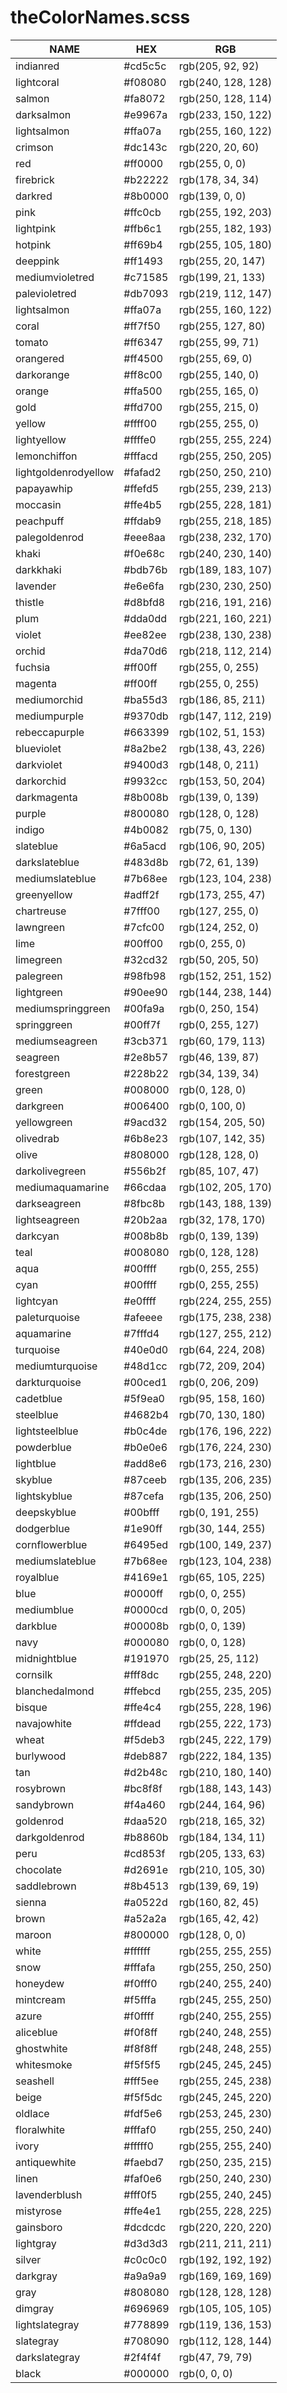 # theColorNames.scss

NAME | HEX | RGB
--- | --- | ---
indianred | #cd5c5c | rgb(205, 92, 92)
lightcoral | #f08080 | rgb(240, 128, 128)
salmon | #fa8072 | rgb(250, 128, 114)
darksalmon | #e9967a | rgb(233, 150, 122)
lightsalmon | #ffa07a | rgb(255, 160, 122)
crimson | #dc143c | rgb(220, 20, 60)
red | #ff0000 | rgb(255, 0, 0)
firebrick | #b22222 | rgb(178, 34, 34)
darkred | #8b0000 | rgb(139, 0, 0)
pink | #ffc0cb | rgb(255, 192, 203)
lightpink | #ffb6c1 | rgb(255, 182, 193)
hotpink | #ff69b4 | rgb(255, 105, 180)
deeppink | #ff1493 | rgb(255, 20, 147)
mediumvioletred | #c71585 | rgb(199, 21, 133)
palevioletred | #db7093 | rgb(219, 112, 147)
lightsalmon | #ffa07a | rgb(255, 160, 122)
coral | #ff7f50 | rgb(255, 127, 80)
tomato | #ff6347 | rgb(255, 99, 71)
orangered | #ff4500 | rgb(255, 69, 0)
darkorange | #ff8c00 | rgb(255, 140, 0)
orange | #ffa500 | rgb(255, 165, 0)
gold | #ffd700 | rgb(255, 215, 0)
yellow | #ffff00 | rgb(255, 255, 0)
lightyellow | #ffffe0 | rgb(255, 255, 224)
lemonchiffon | #fffacd | rgb(255, 250, 205)
lightgoldenrodyellow | #fafad2 | rgb(250, 250, 210)
papayawhip | #ffefd5 | rgb(255, 239, 213)
moccasin | #ffe4b5 | rgb(255, 228, 181)
peachpuff | #ffdab9 | rgb(255, 218, 185)
palegoldenrod | #eee8aa | rgb(238, 232, 170)
khaki | #f0e68c | rgb(240, 230, 140)
darkkhaki | #bdb76b | rgb(189, 183, 107)
lavender | #e6e6fa | rgb(230, 230, 250)
thistle | #d8bfd8 | rgb(216, 191, 216)
plum | #dda0dd | rgb(221, 160, 221)
violet | #ee82ee | rgb(238, 130, 238)
orchid | #da70d6 | rgb(218, 112, 214)
fuchsia | #ff00ff | rgb(255, 0, 255)
magenta | #ff00ff | rgb(255, 0, 255)
mediumorchid | #ba55d3 | rgb(186, 85, 211)
mediumpurple | #9370db | rgb(147, 112, 219)
rebeccapurple | #663399 | rgb(102, 51, 153)
blueviolet | #8a2be2 | rgb(138, 43, 226)
darkviolet | #9400d3 | rgb(148, 0, 211)
darkorchid | #9932cc | rgb(153, 50, 204)
darkmagenta | #8b008b | rgb(139, 0, 139)
purple | #800080 | rgb(128, 0, 128)
indigo | #4b0082 | rgb(75, 0, 130)
slateblue | #6a5acd | rgb(106, 90, 205)
darkslateblue | #483d8b | rgb(72, 61, 139)
mediumslateblue | #7b68ee | rgb(123, 104, 238)
greenyellow | #adff2f | rgb(173, 255, 47)
chartreuse | #7fff00 | rgb(127, 255, 0)
lawngreen | #7cfc00 | rgb(124, 252, 0)
lime | #00ff00 | rgb(0, 255, 0)
limegreen | #32cd32 | rgb(50, 205, 50)
palegreen | #98fb98 | rgb(152, 251, 152)
lightgreen | #90ee90 | rgb(144, 238, 144)
mediumspringgreen | #00fa9a | rgb(0, 250, 154)
springgreen | #00ff7f | rgb(0, 255, 127)
mediumseagreen | #3cb371 | rgb(60, 179, 113)
seagreen | #2e8b57 | rgb(46, 139, 87)
forestgreen | #228b22 | rgb(34, 139, 34)
green | #008000 | rgb(0, 128, 0)
darkgreen | #006400 | rgb(0, 100, 0)
yellowgreen | #9acd32 | rgb(154, 205, 50)
olivedrab | #6b8e23 | rgb(107, 142, 35)
olive | #808000 | rgb(128, 128, 0)
darkolivegreen | #556b2f | rgb(85, 107, 47)
mediumaquamarine | #66cdaa | rgb(102, 205, 170)
darkseagreen | #8fbc8b | rgb(143, 188, 139)
lightseagreen | #20b2aa | rgb(32, 178, 170)
darkcyan | #008b8b | rgb(0, 139, 139)
teal | #008080 | rgb(0, 128, 128)
aqua | #00ffff | rgb(0, 255, 255)
cyan | #00ffff | rgb(0, 255, 255)
lightcyan | #e0ffff | rgb(224, 255, 255)
paleturquoise | #afeeee | rgb(175, 238, 238)
aquamarine | #7fffd4 | rgb(127, 255, 212)
turquoise | #40e0d0 | rgb(64, 224, 208)
mediumturquoise | #48d1cc | rgb(72, 209, 204)
darkturquoise | #00ced1 | rgb(0, 206, 209)
cadetblue | #5f9ea0 | rgb(95, 158, 160)
steelblue | #4682b4 | rgb(70, 130, 180)
lightsteelblue | #b0c4de | rgb(176, 196, 222)
powderblue | #b0e0e6 | rgb(176, 224, 230)
lightblue | #add8e6 | rgb(173, 216, 230)
skyblue | #87ceeb | rgb(135, 206, 235)
lightskyblue | #87cefa | rgb(135, 206, 250)
deepskyblue | #00bfff | rgb(0, 191, 255)
dodgerblue | #1e90ff | rgb(30, 144, 255)
cornflowerblue | #6495ed | rgb(100, 149, 237)
mediumslateblue | #7b68ee | rgb(123, 104, 238)
royalblue | #4169e1 | rgb(65, 105, 225)
blue | #0000ff | rgb(0, 0, 255)
mediumblue | #0000cd | rgb(0, 0, 205)
darkblue | #00008b | rgb(0, 0, 139)
navy | #000080 | rgb(0, 0, 128)
midnightblue | #191970 | rgb(25, 25, 112)
cornsilk | #fff8dc | rgb(255, 248, 220)
blanchedalmond | #ffebcd | rgb(255, 235, 205)
bisque | #ffe4c4 | rgb(255, 228, 196)
navajowhite | #ffdead | rgb(255, 222, 173)
wheat | #f5deb3 | rgb(245, 222, 179)
burlywood | #deb887 | rgb(222, 184, 135)
tan | #d2b48c | rgb(210, 180, 140)
rosybrown | #bc8f8f | rgb(188, 143, 143)
sandybrown | #f4a460 | rgb(244, 164, 96)
goldenrod | #daa520 | rgb(218, 165, 32)
darkgoldenrod | #b8860b | rgb(184, 134, 11)
peru | #cd853f | rgb(205, 133, 63)
chocolate | #d2691e | rgb(210, 105, 30)
saddlebrown | #8b4513 | rgb(139, 69, 19)
sienna | #a0522d | rgb(160, 82, 45)
brown | #a52a2a | rgb(165, 42, 42)
maroon | #800000 | rgb(128, 0, 0)
white | #ffffff | rgb(255, 255, 255)
snow | #fffafa | rgb(255, 250, 250)
honeydew | #f0fff0 | rgb(240, 255, 240)
mintcream | #f5fffa | rgb(245, 255, 250)
azure | #f0ffff | rgb(240, 255, 255)
aliceblue | #f0f8ff | rgb(240, 248, 255)
ghostwhite | #f8f8ff | rgb(248, 248, 255)
whitesmoke | #f5f5f5 | rgb(245, 245, 245)
seashell | #fff5ee | rgb(255, 245, 238)
beige | #f5f5dc | rgb(245, 245, 220)
oldlace | #fdf5e6 | rgb(253, 245, 230)
floralwhite | #fffaf0 | rgb(255, 250, 240)
ivory | #fffff0 | rgb(255, 255, 240)
antiquewhite | #faebd7 | rgb(250, 235, 215)
linen | #faf0e6 | rgb(250, 240, 230)
lavenderblush | #fff0f5 | rgb(255, 240, 245)
mistyrose | #ffe4e1 | rgb(255, 228, 225)
gainsboro | #dcdcdc | rgb(220, 220, 220)
lightgray | #d3d3d3 | rgb(211, 211, 211)
silver | #c0c0c0 | rgb(192, 192, 192)
darkgray | #a9a9a9 | rgb(169, 169, 169)
gray | #808080 | rgb(128, 128, 128)
dimgray | #696969 | rgb(105, 105, 105)
lightslategray | #778899 | rgb(119, 136, 153)
slategray | #708090 | rgb(112, 128, 144)
darkslategray | #2f4f4f | rgb(47, 79, 79)
black | #000000 | rgb(0, 0, 0)
